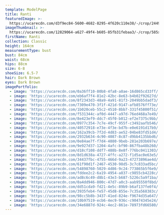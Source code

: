 ```yaml
---
template: ModelPage
title: Ranti
featuredImage: >-
  https://ucarecdn.com/d3f9ec84-5600-4682-8295-4f620c110e38/-/crop/2449x1357/0,0/-/preview/
imageThumbnail: >-
  https://ucarecdn.com/12829064-a627-49f4-b605-85fb31febaa3/-/crop/585x812/39,16/-/preview/
firstName: Ranti
collection: Classic
height: 164cm
measurementType: bust
bust: 84cm
waist: 68cm
hips: 88cm
size: 6-8
shoeSize: 6.5-7
hair: Dark Brown
eyes: Dark Brown
imagePortfolio:
  - image: 'https://ucarecdn.com/0a36ff10-80b8-4fa8-a8ae-16d865cd33ff/'
  - image: 'https://ucarecdn.com/eb6af7f4-81e2-42bc-8e63-b4b02f92627d/'
  - image: 'https://ucarecdn.com/8f2343d3-48a9-4a91-81f3-2049bb5dadf3/'
  - image: 'https://ucarecdn.com/7309e470-3f1f-421d-9147-afb8576ff73e/'
  - image: 'https://ucarecdn.com/1b020ceb-55c2-4510-8bb7-331f45800f51/'
  - image: 'https://ucarecdn.com/f531344c-af0d-4447-a97d-76ed468a7e49/'
  - image: 'https://ucarecdn.com/8e423ef9-ddc7-45f0-b012-ef2e7375c9bb/'
  - image: 'https://ucarecdn.com/0977c354-7c7e-49cf-955f-c3492aafb546/'
  - image: 'https://ucarecdn.com/40572918-e73e-4f3e-bd7b-e0e6191d17b9/'
  - image: 'https://ucarecdn.com/162a39cb-7f2d-4d83-ae52-04be83fd51d4/'
  - image: 'https://ucarecdn.com/2932b634-4c90-4087-8c87-d9bb4135bbd6/'
  - image: 'https://ucarecdn.com/0e84ae7f-f7d4-4880-9beb-281e203b697e/'
  - image: 'https://ucarecdn.com/9e927d37-1204-4afc-bf90-867fba48b260/'
  - image: 'https://ucarecdn.com/d18cf108-ddf7-488b-8e8f-776bc0411303/'
  - image: 'https://ucarecdn.com/8d1d638a-4727-4ffc-a272-f1d5ac0e63e5/'
  - image: 'https://ucarecdn.com/34437fbc-4755-466d-9a23-47273896ae4d/'
  - image: 'https://ucarecdn.com/61f90d1f-2467-4530-98d5-3c7c833ad5bc/'
  - image: 'https://ucarecdn.com/54898760-5029-4d86-9c24-773865b5f6e9/'
  - image: 'https://ucarecdn.com/fddee2c2-6a19-4954-a837-c9855cb4228c/'
  - image: 'https://ucarecdn.com/ad8c6c49-d8b1-43e3-b687-5226c5a9f1ba/'
  - image: 'https://ucarecdn.com/0a4dd946-800c-47d7-a0c3-aab95550f8bd/'
  - image: 'https://ucarecdn.com/dd51cda9-fd21-4e5c-89b9-b6af137fe0f4/'
  - image: 'https://ucarecdn.com/3935feb4-fe57-45d8-855e-7c35a568383c/'
  - image: 'https://ucarecdn.com/98cc5b8b-3437-41ed-824e-f9674d35a647/'
  - image: 'https://ucarecdn.com/10b97519-ecb6-4ec9-936c-c90474345e24/'
  - image: 'https://ucarecdn.com/34e6887d-924c-4ec2-861e-78973fd66580/'
---
```


